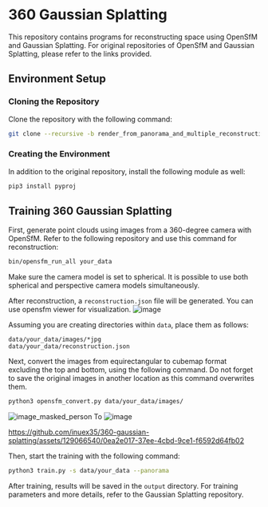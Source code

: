 
# 360 Gaussian Splatting

This repository contains programs for reconstructing space using OpenSfM and Gaussian Splatting. For original repositories of OpenSfM and Gaussian Splatting, please refer to the links provided.

## Environment Setup

### Cloning the Repository

Clone the repository with the following command:

```bash
git clone --recursive -b render_from_panorama_and_multiple_reconstruction https://github.com/inuex35/360-gaussian-splatting
```

### Creating the Environment

In addition to the original repository, install the following module as well:

```bash
pip3 install pyproj
```

## Training 360 Gaussian Splatting

First, generate point clouds using images from a 360-degree camera with OpenSfM. Refer to the following repository and use this command for reconstruction:

```bash
bin/opensfm_run_all your_data
```

Make sure the camera model is set to spherical. It is possible to use both spherical and perspective camera models simultaneously.

After reconstruction, a `reconstruction.json` file will be generated. You can use opensfm viewer for visualization.
![image](https://github.com/inuex35/360-gaussian-splatting/assets/129066540/d34379f9-1e88-49e5-8feb-315199082e8b)


Assuming you are creating directories within `data`, place them as follows:
```
data/your_data/images/*jpg
data/your_data/reconstruction.json
```

Next, convert the images from equirectangular to cubemap format excluding the top and bottom, using the following command. Do not forget to save the original images in another location as this command overwrites them.
```bash
python3 opensfm_convert.py data/your_data/images/
```
![image_masked_person](https://github.com/inuex35/360-gaussian-splatting/assets/129066540/e651dd31-880d-4f73-af52-cd025e9aeac5)
To
![image](https://github.com/inuex35/360-gaussian-splatting/assets/129066540/35e91f56-b093-4ba4-92d6-5e76b3023bd6)

https://github.com/inuex35/360-gaussian-splatting/assets/129066540/0ea2e017-37ee-4cbd-9ce1-f6592d64fb02

Then, start the training with the following command:

```bash
python3 train.py -s data/your_data --panorama
```

After training, results will be saved in the `output` directory. For training parameters and more details, refer to the Gaussian Splatting repository.


